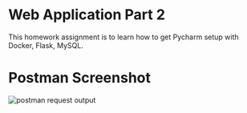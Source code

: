 # Web Application Part 2
This homework assignment is to learn how to get Pycharm setup with Docker, Flask, MySQL.
# Postman Screenshot
![postman request output](screenshots)